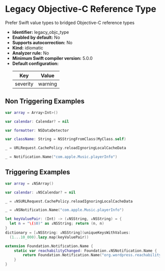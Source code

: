 # Legacy Objective-C Reference Type

Prefer Swift value types to bridged Objective-C reference types

* **Identifier:** legacy_objc_type
* **Enabled by default:** No
* **Supports autocorrection:** No
* **Kind:** idiomatic
* **Analyzer rule:** No
* **Minimum Swift compiler version:** 5.0.0
* **Default configuration:**
  <table>
  <thead>
  <tr><th>Key</th><th>Value</th></tr>
  </thead>
  <tbody>
  <tr>
  <td>
  severity
  </td>
  <td>
  warning
  </td>
  </tr>
  </tbody>
  </table>

## Non Triggering Examples

```swift
var array = Array<Int>()
```

```swift
var calendar: Calendar? = nil
```

```swift
var formatter: NSDataDetector
```

```swift
var className: String = NSStringFromClass(MyClass.self)
```

```swift
_ = URLRequest.CachePolicy.reloadIgnoringLocalCacheData
```

```swift
_ = Notification.Name("com.apple.Music.playerInfo")
```

## Triggering Examples

```swift
var array = ↓NSArray()
```

```swift
var calendar: ↓NSCalendar? = nil
```

```swift
_ = ↓NSURLRequest.CachePolicy.reloadIgnoringLocalCacheData
```

```swift
_ = ↓NSNotification.Name("com.apple.Music.playerInfo")
```

```swift
let keyValuePair: (Int) -> (↓NSString, ↓NSString) = {
  let n = "\($0)" as ↓NSString; return (n, n)
}
dictionary = [↓NSString: ↓NSString](uniqueKeysWithValues:
  (1...10_000).lazy.map(keyValuePair))
```

```swift
extension Foundation.Notification.Name {
    static var reachabilityChanged: Foundation.↓NSNotification.Name {
        return Foundation.Notification.Name("org.wordpress.reachability.changed")
    }
}
```